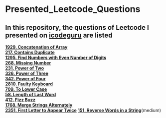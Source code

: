 # Presented_Leetcode_Questions
## In this repository, the questions of Leetcode I presented on [icodeguru](www.icode.guru) are listed
**[1929. Concatenation of Array](https://leetcode.com/problems/concatenation-of-array/description/)**  
**[217. Contains Duplicate](https://leetcode.com/problems/contains-duplicate/description/)**  
**[1295. Find Numbers with Even Number of Digits](https://leetcode.com/problems/find-numbers-with-even-number-of-digits/description/)**  
**[268. Missing Number](https://leetcode.com/problems/missing-number/description/)**  
**[231. Power of Two](https://leetcode.com/problems/power-of-two/description/)**  
**[326. Power of Three](https://leetcode.com/problems/power-of-three/description/)**  
**[342. Power of Four](https://leetcode.com/problems/power-of-four/description/)**  
**[2810. Faulty Keyboard](https://leetcode.com/problems/faulty-keyboard/description/)**  
**[709. To Lower Case](https://leetcode.com/problems/to-lower-case/description/)**  
**[58. Length of Last Word](https://leetcode.com/problems/length-of-last-word/description/)**  
**[412. Fizz Buzz](https://leetcode.com/problems/fizz-buzz/description/)**  
**[1768. Merge Strings Alternately](https://leetcode.com/problems/merge-strings-alternately/)**  
**[2351. First Letter to Appear Twice](https://leetcode.com/problems/first-letter-to-appear-twice/)**
**[151. Reverse Words in a String](https://leetcode.com/problems/reverse-words-in-a-string/)**(medium)
